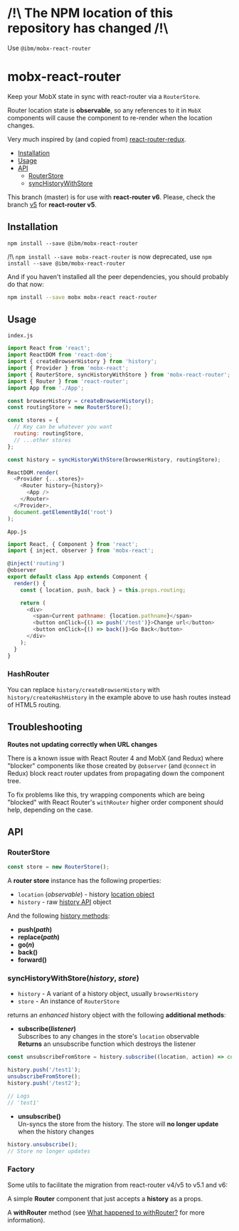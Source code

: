 # /!\ The NPM location of this repository has changed /!\
Use `@ibm/mobx-react-router`

# mobx-react-router
Keep your MobX state in sync with react-router via a `RouterStore`.

Router location state is **observable**, so any references to it in `MobX`
components will cause the component to re-render when the location changes.

Very much inspired by (and copied from) [react-router-redux](https://github.com/reactjs/react-router-redux/tree/master).

- [Installation](#installation)
- [Usage](#usage)
- [API](#api)
  - [RouterStore](#routerstore)
  - [syncHistoryWithStore](#synchistorywithstorehistory-store)


This branch (master) is for use with **react-router v6**.
Please, check the branch [v5](https://github.com/IBM/mobx-react-router/tree/v5) for **react-router v5**.

## Installation

```
npm install --save @ibm/mobx-react-router
```

/!\ `npm install --save mobx-react-router` is now deprecated, use `npm install --save @ibm/mobx-react-router`

And if you haven't installed all the peer dependencies, you should probably do that now:

```bash
npm install --save mobx mobx-react react-router
```

## Usage

`index.js`
```js
import React from 'react';
import ReactDOM from 'react-dom';
import { createBrowserHistory } from 'history';
import { Provider } from 'mobx-react';
import { RouterStore, syncHistoryWithStore } from 'mobx-react-router';
import { Router } from 'react-router';
import App from './App';

const browserHistory = createBrowserHistory();
const routingStore = new RouterStore();

const stores = {
  // Key can be whatever you want
  routing: routingStore,
  // ...other stores
};

const history = syncHistoryWithStore(browserHistory, routingStore);

ReactDOM.render(
  <Provider {...stores}>
    <Router history={history}>
      <App />
    </Router>
  </Provider>,
  document.getElementById('root')
);
```

`App.js`
```js
import React, { Component } from 'react';
import { inject, observer } from 'mobx-react';

@inject('routing')
@observer
export default class App extends Component {
  render() {
    const { location, push, back } = this.props.routing;

    return (
      <div>
        <span>Current pathname: {location.pathname}</span>
        <button onClick={() => push('/test')}>Change url</button>
        <button onClick={() => back()}>Go Back</button>
      </div>
    );
  }
}
```

### HashRouter

You can replace `history/createBrowserHistory` with `history/createHashHistory` in the example above to use hash routes instead of HTML5 routing.

## Troubleshooting

**Routes not updating correctly when URL changes**

There is a known issue with React Router 4 and MobX (and Redux) where "blocker" components like those
created by `@observer` (and `@connect` in Redux) block react router updates from propagating down the
component tree.

To fix problems like this, try wrapping components which are being "blocked" with React Router's `withRouter` higher
order component should help, depending on the case.

## API

### RouterStore

```js
const store = new RouterStore();
```

A **router store** instance has the following properties:

- `location` (*observable*) - history [location object](https://github.com/mjackson/history#listening)
- `history` - raw [history API](https://github.com/mjackson/history#properties) object

And the following [history methods](https://github.com/mjackson/history#navigation):

- **push(*path*)**
- **replace(*path*)**
- **go(*n*)**
- **back()**
- **forward()**

### syncHistoryWithStore(*history*, *store*)

- `history` - A variant of a history object, usually `browserHistory`
- `store` - An instance of `RouterStore`

returns an *enhanced* history object with the following **additional methods**:

- **subscribe(*listener*)**  
Subscribes to any changes in the store's `location` observable  
**Returns** an unsubscribe function which destroys the listener
```js
const unsubscribeFromStore = history.subscribe((location, action) => console.log(location.pathname));

history.push('/test1');
unsubscribeFromStore();
history.push('/test2');

// Logs
// 'test1'
```

- **unsubscribe()**  
Un-syncs the store from the history. The store will **no longer update** when the history changes

```js
history.unsubscribe();
// Store no longer updates
```

### Factory

Some utils to facilitate the migration from react-router v4/v5 to v5.1 and v6:

A simple **Router** component that just accepts a **history** as a props.

A **withRouter** method (see [What happened to withRouter?](https://reactrouter.com/en/main/start/faq#what-happened-to-withrouter-i-need-it) for more information).